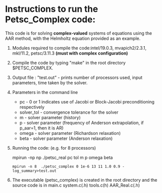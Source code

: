 # Instructions to run the Petsc_Complex code:

This code is for solving **complex-valued** systems of equations using the AAR method, with the Helmholtz equation provided as an example.  

1. Modules required to compile the code:intel/19.0.3, mvapich2/2.3.1, mkl/11.2, petsc/3.11.3 **(must with complex configuration)**

2. Compile the code by typing "make" in the root directory $PETSC_COMPLEX.
    
3. Output file : "test.out" - prints number of processors used, input parameters, time taken by the solver.

4. Parameters in the command line
    + pc - 0 or 1 indicates use of Jacobi or Block-Jacobi preconditioning respectively
    + solver_tol - convergence tolerance for the solver
    + m - solver parameter (history)
    + p - solver parameter (frequency of Anderson extrapolation, if p_aar=1, then it is AR)
    + omega - solver parameter (Richardson relaxation)
    + beta - solver parameter (Anderson relaxation)
    
5. Running the code: (e.g. for 8 processors)

    mpirun -np np ./petsc_real pc tol  m  p  omega beta 
    
    `mpirun -n 8  ./petsc_complex 0 1e-6 13 11 1.0 0.9 -log_summary>test.out`
	   
6. The executable (petsc_complex) is created in the root directory and the source code is in main.c system.c(.h) tools.c(h) AAR_Real.c(.h)



